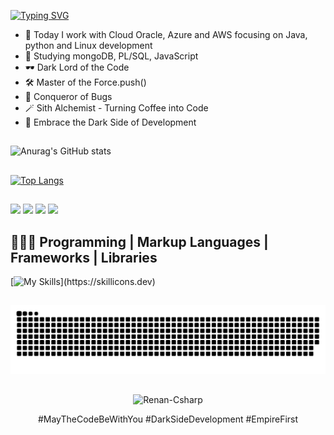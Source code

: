 [![Typing SVG](https://readme-typing-svg.demolab.com?font=Fira+Code&size=25&pause=1000&color=F70F0F&width=435&lines=Hi+I'm+a+Full+Stack+Developer)](https://git.io/typing-svg)

- 🔭 Today I work with Cloud Oracle, Azure and AWS focusing on Java, python and Linux development
- 🌱 Studying mongoDB, PL/SQL, JavaScript
- 🕶️ Dark Lord of the Code
- 🛠️ Master of the Force.push()
- 🌟 Conqueror of Bugs
- 🪄 Sith Alchemist - Turning Coffee into Code
- 🚀 Embrace the Dark Side of Development



##
![Anurag's GitHub stats](https://github-readme-stats.vercel.app/api?username=renansramos&show_icons=true&theme=shadow_red)

## 
  [![Top Langs](https://github-readme-stats.vercel.app/api/top-langs/?username=renansramos&theme=shadow_red&show_icons=true&layout=compact)](https://github.com/anuraghazra/github-readme-stats)


##

<div>  
  <a href="https://www.instagram.com/renansramos" target="_blank"><img src="https://img.shields.io/badge/-Instagram-%23E4405F?style=for-the-badge&logo=instagram&logoColor=white" target="_blank"></a>
  <a href = "mailto:renanramo3@gmail.com"><img src="https://img.shields.io/badge/-Gmail-%23333?style=for-the-badge&logo=gmail&logoColor=white" target="_blank"></a>
  <a href="https://www.linkedin.com/in/renan-da-silva-ramos" target="_blank"><img src="https://img.shields.io/badge/-LinkedIn-%230077B5?style=for-the-badge&logo=linkedin&logoColor=white" target="_blank"></a>
  <a href="https://api.whatsapp.com/send?phone=5511951765007&text=Ol%C3%A1,%20eu%20encontrei%20seu%20n%C3%BAmero%20atrav%C3%A9s%20do%20GitHub!" target="_blank"><img src="https://img.shields.io/badge/WhatsApp-25D366?style=for-the-badge&logo=whatsapp&logoColor=white&logo=linkedin&logoColor=white" target="_blank"></a> 
</div>


## 🧑🏾‍💻 Programming | Markup Languages | Frameworks |  Libraries


 
[![My Skills](https://skillicons.dev/icons?i=androidstudio,arduino,aws,azure,bootstrap,cpp,css,discord,docker,dotnet,eclipse,git,github,gradle,html,java,js,kubernetes,linux,mongodb,mysql,nodejs,postman,py,raspberrypi,react,selenium,tensorflow,visualstudio,vscode,)](https://skillicons.dev)


##


<picture>
  <source media="(prefers-color-scheme: dark)" srcset="https://raw.githubusercontent.com/platane/platane/output/github-contribution-grid-snake-dark.svg">
  <source media="(prefers-color-scheme: light)" srcset="https://raw.githubusercontent.com/platane/platane/output/github-contribution-grid-snake.svg">
  <img alt="github contribution grid snake animation" src="https://raw.githubusercontent.com/platane/platane/output/github-contribution-grid-snake.svg">
</picture>


##

<div align="center">
  <img  alt="Renan-Csharp" height="200" width="200" src="https://media.giphy.com/media/26FL0ydLDEcARWY0g/giphy.gif)https://media.giphy.com/media/26FL0ydLDEcARWY0g/giphy.gif">
</div>
<p align="center" > #MayTheCodeBeWithYou #DarkSideDevelopment #EmpireFirst </p>


